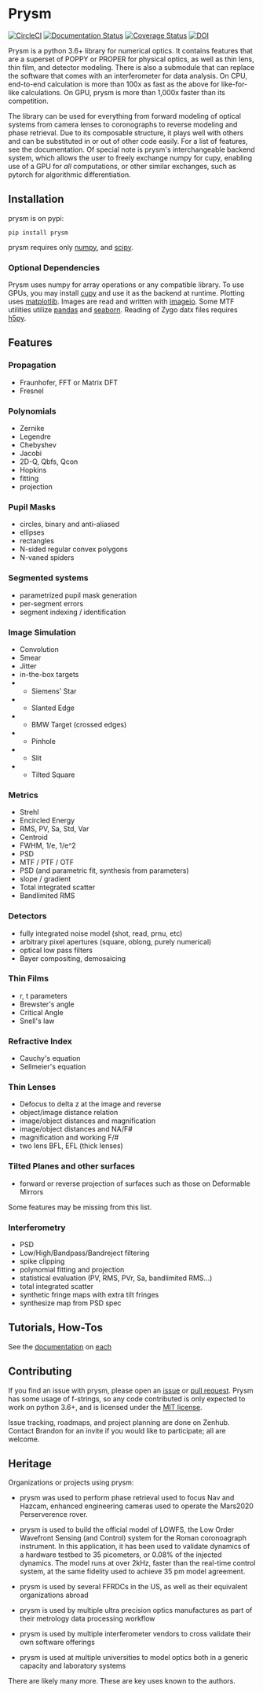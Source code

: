 # Prysm

[![CircleCI](https://circleci.com/gh/brandondube/prysm.svg?style=svg)](https://circleci.com/gh/brandondube/prysm?branch=master)
[![Documentation Status](https://readthedocs.org/projects/prysm/badge/?version=stable)](http://prysm.readthedocs.io/en/stable/?badge=stable)
[![Coverage Status](https://coveralls.io/repos/github/brandondube/prysm/badge.svg?branch=master)](https://coveralls.io/github/brandondube/prysm?branch=master) [![DOI](http://joss.theoj.org/papers/10.21105/joss.01352/status.svg)](https://doi.org/10.21105/joss.01352)


Prysm is a python 3.6+ library for numerical optics.  It contains features that are a superset of POPPY or PROPER for physical optics, as well as thin lens, thin film, and detector modeling.  There is also a submodule that can replace the software that comes with an interferometer for data analysis.  On CPU, end-to-end calculation is more than 100x as fast as the above for like-for-like calculations.  On GPU, prysm is more than 1,000x faster than its competition.

The library can be used for everything from forward modeling of optical systems from camera lenses to coronographs to reverse modeling and phase retrieval.  Due to its composable structure, it plays well with others and can be substituted in or out of other code easily.  For a list of features, see the documentation.  Of special note is prysm's interchangeable backend system, which allows the user to freely exchange numpy for cupy, enabling use of a GPU for _all_ computations, or other similar exchanges, such as pytorch for algorithmic differentiation.

## Installation

prysm is on pypi:
```
pip install prysm
```

prysm requires only [numpy](http://www.numpy.org/), and [scipy](https://www.scipy.org/).

### Optional Dependencies

Prysm uses numpy for array operations or any compatible library.  To use GPUs, you may install [cupy](https://cupy.chainer.org/) and use it as the backend at runtime.  Plotting uses [matplotlib](https://matplotlib.org/).  Images are read and written with [imageio](https://imageio.github.io/).  Some MTF utilities utilize [pandas](https://pandas.pydata.org/) and [seaborn](https://seaborn.pydata.org/).  Reading of Zygo datx files requires [h5py](https://www.h5py.org/).

## Features

### Propagation
- Fraunhofer, FFT or Matrix DFT
- Fresnel

### Polynomials
- Zernike
- Legendre
- Chebyshev
- Jacobi
- 2D-Q, Qbfs, Qcon
- Hopkins
- fitting
- projection

### Pupil Masks
- circles, binary and anti-aliased
- ellipses
- rectangles
- N-sided regular convex polygons
- N-vaned spiders

### Segmented systems
- parametrized pupil mask generation
- per-segment errors
- segment indexing / identification

### Image Simulation
- Convolution
- Smear
- Jitter
- in-the-box targets
- - Siemens' Star
- - Slanted Edge
- - BMW Target (crossed edges)
- - Pinhole
- - Slit
- - Tilted Square

### Metrics
- Strehl
- Encircled Energy
- RMS, PV, Sa, Std, Var
- Centroid
- FWHM, 1/e, 1/e^2
- PSD
- MTF / PTF / OTF
- PSD (and parametric fit, synthesis from parameters)
- slope / gradient
- Total integrated scatter
- Bandlimited RMS

### Detectors
- fully integrated noise model (shot, read, prnu, etc)
- arbitrary pixel apertures (square, oblong, purely numerical)
- optical low pass filters
- Bayer compositing, demosaicing

### Thin Films
- r, t parameters
- Brewster's angle
- Critical Angle
- Snell's law

### Refractive Index
- Cauchy's equation
- Sellmeier's equation

### Thin Lenses
- Defocus to delta z at the image and reverse
- object/image distance relation
- image/object distances and magnification
- image/object distances and NA/F#
- magnification and working F/#
- two lens BFL, EFL (thick lenses)

### Tilted Planes and other surfaces

- forward or reverse projection of surfaces such as those on Deformable Mirrors

Some features may be missing from this list.

### Interferometry

- PSD
- Low/High/Bandpass/Bandreject filtering
- spike clipping
- polynomial fitting and projection
- statistical evaluation (PV, RMS, PVr, Sa, bandlimited RMS...)
- total integrated scatter
- synthetic fringe maps with extra tilt fringes
- synthesize map from PSD spec

## Tutorials, How-Tos

See the [documentation](https://prysm.readthedocs.io/en/stable/tutorials/index.html) on [each](https://prysm.readthedocs.io/en/stable/how-tos/index.html)

## Contributing

If you find an issue with prysm, please open an [issue](https://github.com/brandondube/prysm/issues) or [pull request](https://github.com/brandondube/prysm/pulls).  Prysm has some usage of f-strings, so any code contributed is only expected to work on python 3.6+, and is licensed under the [MIT license](https://github.com/brandondube/prysm/blob/master/LICENSE.md).

Issue tracking, roadmaps, and project planning are done on Zenhub.  Contact Brandon for an invite if you would like to participate; all are welcome.

## Heritage

Organizations or projects using prysm:

- prysm was used to perform phase retrieval used to focus Nav and Hazcam, enhanced engineering cameras used to operate the Mars2020 Perserverence rover.

- prysm is used to build the official model of LOWFS, the Low Order Wavefront Sensing (and Control) system for the Roman coronoagraph instrument.  In this application, it has been used to validate dynamics of a hardware testbed to 35 picometers, or 0.08% of the injected dynamics.  The model runs at over 2kHz, faster than the real-time control system, at the same fidelity used to achieve 35 pm model agreement.

- prysm is used by several FFRDCs in the US, as well as their equivalent organizations abroad

- prysm is used by multiple ultra precision optics manufactures as part of their metrology data processing workflow

- prysm is used by multiple interferometer vendors to cross validate their own software offerings

- prysm is used at multiple universities to model optics both in a generic capacity and laboratory systems

There are likely many more.  These are key uses known to the authors.
